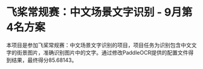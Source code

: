 # 飞桨常规赛：中文场景文字识别 - 9月第4名方案
本项目是参加飞桨常规赛：中文场景文字识别的项目，项目任务为识别包含中文文字的街景图片，准确识别图片中的文字。通过修改PaddleOCR提供的配置文件得到结果，最终得分85.68143。
